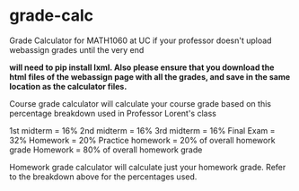 # grade-calc
Grade Calculator for MATH1060 at UC if your professor doesn't upload webassign grades until the very end

**will need to pip install lxml. Also please ensure that you download the html files of the webassign page with all the grades, and save in the same location as the calculator files.**

Course grade calculator will calculate your course grade based on this percentage breakdown used in Professor Lorent's class

1st midterm = 16%
2nd midterm = 16%
3rd midterm = 16%
Final Exam = 32%
Homework = 20%
  Practice homework = 20% of overall homework grade
  Homework = 80% of overall homework grade

Homework grade calculator will calculate just your homework grade. Refer to the breakdown above for the percentages used.
